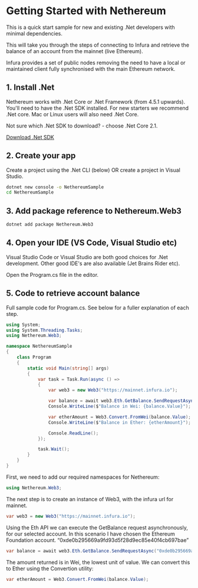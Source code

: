 # Getting Started with Nethereum

This is a quick start sample for new and existing .Net developers with minimal dependencies.

This will take you through the steps of connecting to Infura and retrieve the balance of an account from the mainnet (live Ethereum). 

Infura provides a set of public nodes removing the need to have a local or maintained client fully synchronised with the main Ethereum network.

## 1. Install .Net

Nethereum works with .Net Core or .Net Framework (from 4.5.1 upwards).  You'll need to have the .Net SDK installed.  For new starters we recommend .Net core.  Mac or Linux users will also need .Net Core.  

Not sure which .Net SDK to download? - choose .Net Core 2.1.

[Download .Net SDK](https://www.microsoft.com/net/download)

## 2. Create your app

Create a project using the .Net CLI (below) OR create a project in Visual Studio.
``` sh
dotnet new console -o NethereumSample
cd NethereumSample
```

## 3. Add package reference to Nethereum.Web3

``` sh
dotnet add package Nethereum.Web3
```

## 4. Open your IDE (VS Code, Visual Studio etc)

Visual Studio Code or Visual Studio are both good choices for .Net development.  Other good IDE's are also available (Jet Brains Rider etc).

Open the Program.cs file in the editor.

## 5. Code to retrieve account balance

Full sample code for Program.cs.  See below for a fuller explanation of each step.
``` c#
using System;
using System.Threading.Tasks;
using Nethereum.Web3;

namespace NethereumSample
{
    class Program
    {
        static void Main(string[] args)
        {
            var task = Task.Run(async () =>
            {
                var web3 = new Web3("https://mainnet.infura.io");

                var balance = await web3.Eth.GetBalance.SendRequestAsync("0xde0b295669a9fd93d5f28d9ec85e40f4cb697bae");
                Console.WriteLine($"Balance in Wei: {balance.Value}");

                var etherAmount = Web3.Convert.FromWei(balance.Value);
                Console.WriteLine($"Balance in Ether: {etherAmount}");

                Console.ReadLine();
            });

            task.Wait();
        }
    }
}
```

First, we need to add our required namespaces for Nethereum:

``` c#
using Nethereum.Web3;
```

The next step is to create an instance of Web3, with the infura url for mainnet.

``` c#
var web3 = new Web3("https://mainnet.infura.io");
```

Using the Eth API we can execute the GetBalance request asynchronously, for our selected account. In this scenario I have chosen the Ethereum Foundation account. “0xde0b295669a9fd93d5f28d9ec85e40f4cb697bae”

``` c#
var balance = await web3.Eth.GetBalance.SendRequestAsync("0xde0b295669a9fd93d5f28d9ec85e40f4cb697bae");
```

The amount returned is in Wei, the lowest unit of value. We can convert this to Ether using the Convertion utility:

``` c#
var etherAmount = Web3.Convert.FromWei(balance.Value);
```

